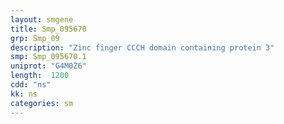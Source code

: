 ```yaml
---
layout: smgene
title: Smp_095670
grp: Smp_09
description: "Zinc finger CCCH domain containing protein 3"
smp: Smp_095670.1
uniprot: "G4M0Z6"
length:  1200
cdd: "ns"
kk: ns
categories: sm
---
```

